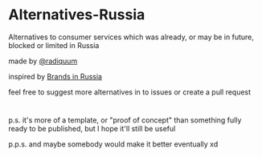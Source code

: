 # Alternatives-Russia

Alternatives to consumer services which was already, or may be in future, blocked or limited in Russia

made by [@radiquum](https://radiquum.github.io)

inspired by [Brands in Russia](https://brandsinrussia.com)

feel free to suggest more alternatives in to issues or create a pull request

#

p.s. it's more of a template, or "proof of concept" than something fully ready to be published, but I hope it'll still be useful

p.p.s. and maybe somebody would make it better eventually xd
